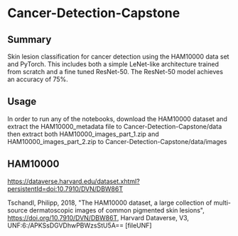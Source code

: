# Cancer-Detection-Capstone

## Summary

Skin lesion classification for cancer detection using the HAM10000 data set and PyTorch. This includes both a simple LeNet-like architecture trained from scratch and a fine tuned ResNet-50. The ResNet-50 model achieves an accuracy of 75%.

## Usage

In order to run any of the notebooks, download the HAM10000 dataset and extract the HAM10000_metadata file to Cancer-Detection-Capstone/data then extract both HAM10000_images_part_1.zip and HAM10000_images_part_2.zip to Cancer-Detection-Capstone/data/images

## HAM10000

https://dataverse.harvard.edu/dataset.xhtml?persistentId=doi:10.7910/DVN/DBW86T

Tschandl, Philipp, 2018, "The HAM10000 dataset, a large collection of multi-source dermatoscopic images of common pigmented skin lesions", https://doi.org/10.7910/DVN/DBW86T, Harvard Dataverse, V3, UNF:6:/APKSsDGVDhwPBWzsStU5A== [fileUNF]
